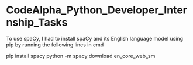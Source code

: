 # CodeAlpha_Python_Developer_Internship_Tasks

To use spaCy, I had to install spaCy and its English language model using pip by running the following lines in cmd

pip install spacy
python -m spacy download en_core_web_sm
